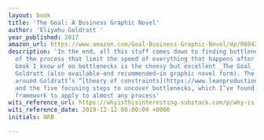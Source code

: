 ```yaml
---
layout: book
title: 'The Goal: A Business Graphic Novel'
author: 'Eliyahu Goldratt '
year_published: 2017
amazon_url: https://www.amazon.com/Goal-Business-Graphic-Novel/dp/0884272079/ref=as_li_ss_tl?keywords=the+goal&qid=1576200547&sr=8-3&linkCode=ll1&tag=noahbrierdotc-20&linkId=2d5b120eb72d301a62a4f221f037893a&language=en_US
description: 'In the end, all this stuff comes down to finding bottlenecks: The parts
  of the process that limit the speed of everything that happens after it. The best
  book I know of on bottlenecks is the cheesy but excellent _The Goal_ by Eliyahu
  Goldratt (also available—and recommended—in graphic novel form). The book revolves
  around Goldratt’s “[theory of constraints](https://www.leanproduction.com/theory-of-constraints.html)”
  and the five focusing steps to uncover bottlenecks, which I’ve found to be a helpful
  framework to apply to almost any process'
witi_reference_url: https://whyisthisinteresting.substack.com/p/why-is-this-interesting-the-airplane
witi_reference_date: 2019-12-12 08:00:00 +0000
initials: NRB

---
```

